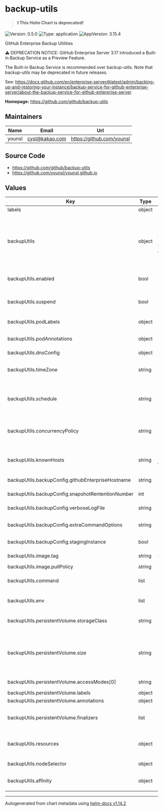 # backup-utils

> **:exclamation: This Helm Chart is deprecated!**

![Version: 0.5.0](https://img.shields.io/badge/Version-0.5.0-informational?style=flat-square) ![Type: application](https://img.shields.io/badge/Type-application-informational?style=flat-square) ![AppVersion: 3.15.4](https://img.shields.io/badge/AppVersion-3.15.4-informational?style=flat-square)

GitHub Enterprise Backup Utilities

⚠️ DEPRECATION NOTICE: GitHub Enterprise Server 3.17 introduced a Built-in Backup Service as a Preview Feature.

The Built-in Backup Service is recommended over backup-utils. Note that backup-utils may be deprecated in future releases.

See: https://docs.github.com/en/enterprise-server@latest/admin/backing-up-and-restoring-your-instance/backup-service-for-github-enterprise-server/about-the-backup-service-for-github-enterprise-server

**Homepage:** <https://github.com/github/backup-utils>

## Maintainers

| Name | Email | Url |
| ---- | ------ | --- |
| younsl | <cysl@kakao.com> | <https://github.com/younsl> |

## Source Code

* <https://github.com/github/backup-utils>
* <https://github.com/younsl/younsl.github.io>

## Values

| Key | Type | Default | Description |
|-----|------|---------|-------------|
| labels | object | `{}` | labels Global labels for all resources |
| backupUtils | object | `{"affinity":{"nodeAffinity":{"requiredDuringSchedulingIgnoredDuringExecution":{"nodeSelectorTerms":[{"matchExpressions":[{"key":"kubernetes.io/arch","operator":"In","values":["amd64"]},{"key":"kubernetes.io/os","operator":"In","values":["linux"]}]}]}}},"backupConfig":{"extraCommandOptions":"-i /ghe-ssh/id_ed25519 -o UserKnownHostsFile=/ghe-ssh/known_hosts","githubEnterpriseHostname":"github.example.com","snapshotRententionNumber":72,"stagingInstance":false,"verboseLogFile":"/data/backup-verbose.log"},"command":["/bin/bash","-c","/backup-utils/backup.sh"],"concurrencyPolicy":"Forbid","dnsConfig":{},"enabled":true,"env":[{"name":"GHE_BACKUP_CONFIG","value":"/backup-utils/backup.config"}],"image":{"pullPolicy":"IfNotPresent","repository":"ghcr.io/younsl/backup-utils","tag":null},"knownHosts":"[github.example.com]:122 ecdsa-sha2-nistp256 AAAAE2VjZHNhLXNoYTItbmlzdHAyNTYAAAAIbmlzdHAyNTYAAABBBPHiBn7ko/8AE2Mwa01HB3Ef+ZZ92fg2PDjM/180eAXCYo0II9JeUVJO1hFXk6W10WfsHPabQgx8zV0ddaL9RzI=","nodeSelector":{},"persistentVolume":{"accessModes":["ReadWriteOnce"],"annotations":{},"finalizers":["kubernetes.io/pvc-protection"],"labels":{},"size":"500Gi","storageClass":"gp3"},"podAnnotations":{},"podLabels":{},"resources":{"limits":{"cpu":"1000m","memory":"2Gi"},"requests":{"cpu":"500m","memory":"512Mi"}},"schedule":"*/30 * * * *","suspend":false,"timeZone":"Asia/Seoul"}` | backupUtils Spec configuration for the backup utility |
| backupUtils.enabled | bool | `true` | enabled Enable or disable the backup utility This allows you to easily toggle the backup functionality without removing existing configurations |
| backupUtils.suspend | bool | `false` | suspend Suspend or resume deploying the backup utility by cronjob Suspending the cronjob will not stop jobs that have already been deployed. `spec.suspend` allows you to easily pause the backup functionality without removing existing configurations |
| backupUtils.podLabels | object | `{}` | podLabels Labels to be added to the pod This can be used to categorize and organize pods, such as by app or environment |
| backupUtils.podAnnotations | object | `{}` | podAnnotations Annotations to be added to the pod This can be used to add metadata to pods, such as for configuration or tool integrations |
| backupUtils.dnsConfig | object | `{}` | dnsConfig DNS config for backup-utils pod |
| backupUtils.timeZone | string | `"Asia/Seoul"` | timeZone Timezone for scheduled backups executed by cronjob ref: https://kubernetes.io/docs/concepts/workloads/controllers/cron-jobs/#time-zones |
| backupUtils.schedule | string | `"*/30 * * * *"` | schedule Cron expression for scheduled backups backup-utils team recommends hourly backups at the least ref: https://github.com/github/backup-utils/blob/master/docs/scheduling-backups.md#scheduling-backups |
| backupUtils.concurrencyPolicy | string | `"Forbid"` | concurrencyPolicy Specifies how to treat concurrent executions of a Job Valid values: Allow, Forbid, Replace Allow: allows CronJobs to run concurrently Forbid: forbids concurrent runs, skipping the next run if the previous hasn't finished yet Replace: cancels the currently running job and replaces it with a new one |
| backupUtils.knownHosts | string | `"[github.example.com]:122 ecdsa-sha2-nistp256 AAAAE2VjZHNhLXNoYTItbmlzdHAyNTYAAAAIbmlzdHAyNTYAAABBBPHiBn7ko/8AE2Mwa01HB3Ef+ZZ92fg2PDjM/180eAXCYo0II9JeUVJO1hFXk6W10WfsHPabQgx8zV0ddaL9RzI="` | known_hosts data "[github.example.com]:122 ecdsa-sha2-nistp256 AAA............I="   ------------------      ------------------- -----------------    GHES Hostname or          Host key type     Host public key    IP Address |
| backupUtils.backupConfig.githubEnterpriseHostname | string | `"github.example.com"` | githubEnterpriseHostname IP address or hostname of Github Enterprise server |
| backupUtils.backupConfig.snapshotRententionNumber | int | `72` | snapshotRententionNumber Maximum number of snapshots to keep |
| backupUtils.backupConfig.verboseLogFile | string | `"/data/backup-verbose.log"` | verboseLogFile Absolute path where detailed backup logs are stored |
| backupUtils.backupConfig.extraCommandOptions | string | `"-i /ghe-ssh/id_ed25519 -o UserKnownHostsFile=/ghe-ssh/known_hosts"` | extraCommandOptions Extra SSH options for backup-utils pod to connect to GHE instances We usually recommend not to modify the default value for stability reasons |
| backupUtils.backupConfig.stagingInstance | bool | `false` | stagingInstance If true, the backup utility will mount the staging instance's SSH private key |
| backupUtils.image.tag | string | `nil` | tag Image tag for backup-utils cronjob If not specified or set to null, reference chart appVersion to set the image tag |
| backupUtils.image.pullPolicy | string | `"IfNotPresent"` | pullPolicy Image pull policy (Always, Never, IfNotPresent) |
| backupUtils.command | list | `["/bin/bash","-c","/backup-utils/backup.sh"]` | command Command to execute within the backup-utils container Use an array format for command to ensure proper handling of arguments |
| backupUtils.env | list | `[{"name":"GHE_BACKUP_CONFIG","value":"/backup-utils/backup.config"}]` | env Environment variables for the application If you need to specify a configuration file for backup utility commands, modify the `GHE_BACKUP_CONFIG` environment variable. |
| backupUtils.persistentVolume.storageClass | string | `"gp3"` | storageClass If EKS cluster does not have the EBS CSI Driver installed, use gp2 instead of gp3. Check whether gp3 is installed by using `kubectl get storageclass -A` command. |
| backupUtils.persistentVolume.size | string | `"500Gi"` | size Volume size where snapshot backups are stored volume size vary based on current Git repository disk usage and growth patterns of your GitHub appliance at least 5x the amount of storage allocated to the primary GitHub appliance for historical snapshots and growth over time ref: https://github.com/github/backup-utils/blob/master/docs/requirements.md#storage-requirements |
| backupUtils.persistentVolume.accessModes[0] | string | `"ReadWriteOnce"` | ReadWriteOnce The volume can be mounted as read-write by a single node |
| backupUtils.persistentVolume.labels | object | `{}` | labels Extra labels for persistentVolumeClaim |
| backupUtils.persistentVolume.annotations | object | `{}` | annotations Extra annotations for persistentVolumeClaim |
| backupUtils.persistentVolume.finalizers | list | `["kubernetes.io/pvc-protection"]` | finalizers Extra finalizers to protect deletion persistentVolumeClaim ref: https://kubernetes.io/docs/concepts/storage/persistent-volumes/#persistentvolume-deletion-protection-finalizer |
| backupUtils.resources | object | `{"limits":{"cpu":"1000m","memory":"2Gi"},"requests":{"cpu":"500m","memory":"512Mi"}}` | resources Resource requests and limits for github-backup-utils container ref: https://github.com/github/backup-utils/blob/master/docs/requirements.md#backup-host-requirements |
| backupUtils.nodeSelector | object | `{}` | nodeSelector Node selector to specify on which nodes the job should run If not declared, the job can run on any node |
| backupUtils.affinity | object | `{"nodeAffinity":{"requiredDuringSchedulingIgnoredDuringExecution":{"nodeSelectorTerms":[{"matchExpressions":[{"key":"kubernetes.io/arch","operator":"In","values":["amd64"]},{"key":"kubernetes.io/os","operator":"In","values":["linux"]}]}]}}}` | affinity Affinity rules to specify on which nodes the job should run Node affinity allows for more complex node selection criteria than nodeSelector |

----------------------------------------------
Autogenerated from chart metadata using [helm-docs v1.14.2](https://github.com/norwoodj/helm-docs/releases/v1.14.2)
